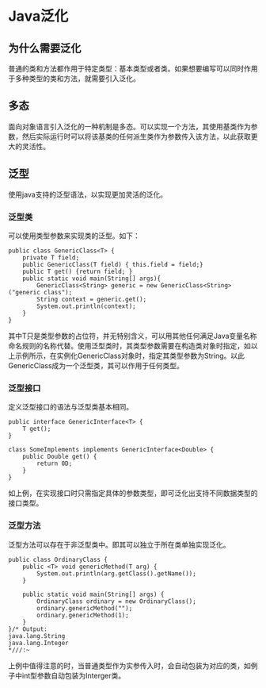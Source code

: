 # Java泛化


## 为什么需要泛化
普通的类和方法都作用于特定类型：基本类型或者类。如果想要编写可以同时作用于多种类型的类和方法，就需要引入泛化。


## 多态
面向对象语言引入泛化的一种机制是多态。可以实现一个方法，其使用基类作为参数，然后实际运行时可以将该基类的任何派生类作为参数传入该方法，以此获取更大的灵活性。


## 泛型
使用java支持的泛型语法，以实现更加灵活的泛化。

### 泛型类
可以使用类型参数来实现类的泛型。如下：
```
public class GenericClass<T> {
    private T field;
    public GenericClass(T field) { this.field = field;}
    public T get() {return field; }
    public static void main(String[] args){
        GenericClass<String> generic = new GenericClass<String>("generic class");
        String context = generic.get();
        System.out.println(context);
    }
}
```
其中T只是类型参数的占位符，并无特别含义，可以用其他任何满足Java变量名称命名规则的名称代替。使用泛型类时，其类型参数需要在构造类对象时指定，如以上示例所示，在实例化GenericClass对象时，指定其类型参数为String。以此GenericClass成为一个泛型类，其可以作用于任何类型。

### 泛型接口
定义泛型接口的语法与泛型类基本相同。
```
public interface GenericInterface<T> {
    T get();
}

class SomeImplements implements GenericInterface<Double> {
    public Double get() {
        return 0D;
    }
}
```
如上例，在实现接口时只需指定具体的参数类型，即可泛化出支持不同数据类型的接口类型。

### 泛型方法
泛型方法可以存在于非泛型类中。即其可以独立于所在类单独实现泛化。
```
public class OrdinaryClass {
    public <T> void genericMethod(T arg) {
        System.out.println(arg.getClass().getName());
    }

    public static void main(String[] args) {
        OrdinaryClass ordinary = new OrdinaryClass();
        ordinary.genericMethod("");
        ordinary.genericMethod(1);
    }
}/* Output:
java.lang.String
java.lang.Integer
*///:~
```
上例中值得注意的时，当普通类型作为实参传入时，会自动包装为对应的类，如例子中int型参数自动包装为Interger类。
